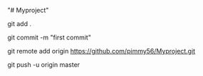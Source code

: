 "# Myproject" 

git add . 

git commit -m "first commit"

git remote add origin https://github.com/pimmy56/Myproject.git

git push -u origin master


